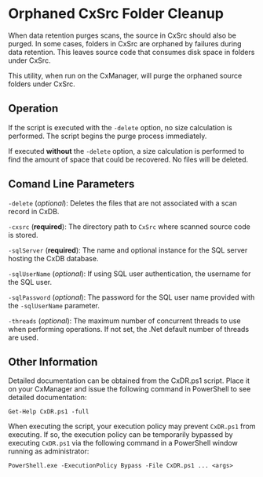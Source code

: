 # Orphaned CxSrc Folder Cleanup

When data retention purges scans, the source in CxSrc should also be purged.  In some cases, folders in CxSrc are orphaned by failures during data retention.  This leaves source code that consumes disk space in folders under CxSrc.  

This utility, when run on the CxManager, will purge the orphaned source folders under CxSrc.

## Operation

If the script is executed with the `-delete` option, no size calculation is performed.  The script begins the purge process immediately.

If executed **without** the `-delete` option, a size calculation is performed to find the amount of space that could be recovered.  No files will be deleted.

## Comand Line Parameters

`-delete` (*optional*): Deletes the files that are not associated with a scan record in CxDB.

`-cxsrc` (**required**): The directory path to `CxSrc` where scanned source code is stored.

`-sqlServer` (**required**): The name and optional instance for the SQL server hosting the CxDB database.

`-sqlUserName` (*optional*): If using SQL user authentication, the username for the SQL user.

`-sqlPassword` (*optional*): The password for the SQL user name provided with the `-sqlUserName` parameter.

`-threads` (*optional*): The maximum number of concurrent threads to use when performing operations.  If not set, the .Net default number of threads are used.

## Other Information

Detailed documentation can be obtained from the CxDR.ps1 script.  Place it on your CxManager and issue the following command in PowerShell to see detailed documentation:

`Get-Help CxDR.ps1 -full`


When executing the script, your execution policy may prevent `CxDR.ps1` from executing.  If so, the execution policy can be temporarily bypassed by executing `CxDR.ps1` via the following command in a PowerShell window running as administrator:

`PowerShell.exe -ExecutionPolicy Bypass -File CxDR.ps1 ... <args>`
